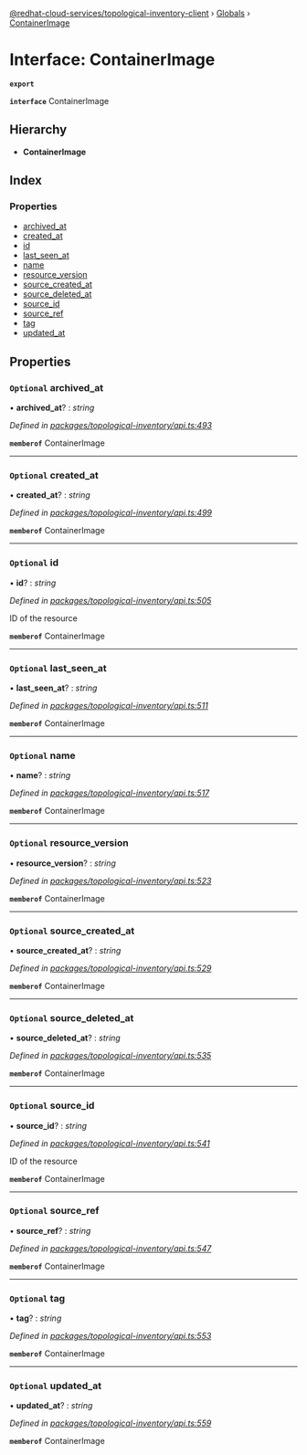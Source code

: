 [@redhat-cloud-services/topological-inventory-client](../README.md) › [Globals](../globals.md) › [ContainerImage](containerimage.md)

# Interface: ContainerImage

**`export`** 

**`interface`** ContainerImage

## Hierarchy

* **ContainerImage**

## Index

### Properties

* [archived_at](containerimage.md#optional-archived_at)
* [created_at](containerimage.md#optional-created_at)
* [id](containerimage.md#optional-id)
* [last_seen_at](containerimage.md#optional-last_seen_at)
* [name](containerimage.md#optional-name)
* [resource_version](containerimage.md#optional-resource_version)
* [source_created_at](containerimage.md#optional-source_created_at)
* [source_deleted_at](containerimage.md#optional-source_deleted_at)
* [source_id](containerimage.md#optional-source_id)
* [source_ref](containerimage.md#optional-source_ref)
* [tag](containerimage.md#optional-tag)
* [updated_at](containerimage.md#optional-updated_at)

## Properties

### `Optional` archived_at

• **archived_at**? : *string*

*Defined in [packages/topological-inventory/api.ts:493](https://github.com/RedHatInsights/javascript-clients/blob/master/packages/topological-inventory/api.ts#L493)*

**`memberof`** ContainerImage

___

### `Optional` created_at

• **created_at**? : *string*

*Defined in [packages/topological-inventory/api.ts:499](https://github.com/RedHatInsights/javascript-clients/blob/master/packages/topological-inventory/api.ts#L499)*

**`memberof`** ContainerImage

___

### `Optional` id

• **id**? : *string*

*Defined in [packages/topological-inventory/api.ts:505](https://github.com/RedHatInsights/javascript-clients/blob/master/packages/topological-inventory/api.ts#L505)*

ID of the resource

**`memberof`** ContainerImage

___

### `Optional` last_seen_at

• **last_seen_at**? : *string*

*Defined in [packages/topological-inventory/api.ts:511](https://github.com/RedHatInsights/javascript-clients/blob/master/packages/topological-inventory/api.ts#L511)*

**`memberof`** ContainerImage

___

### `Optional` name

• **name**? : *string*

*Defined in [packages/topological-inventory/api.ts:517](https://github.com/RedHatInsights/javascript-clients/blob/master/packages/topological-inventory/api.ts#L517)*

**`memberof`** ContainerImage

___

### `Optional` resource_version

• **resource_version**? : *string*

*Defined in [packages/topological-inventory/api.ts:523](https://github.com/RedHatInsights/javascript-clients/blob/master/packages/topological-inventory/api.ts#L523)*

**`memberof`** ContainerImage

___

### `Optional` source_created_at

• **source_created_at**? : *string*

*Defined in [packages/topological-inventory/api.ts:529](https://github.com/RedHatInsights/javascript-clients/blob/master/packages/topological-inventory/api.ts#L529)*

**`memberof`** ContainerImage

___

### `Optional` source_deleted_at

• **source_deleted_at**? : *string*

*Defined in [packages/topological-inventory/api.ts:535](https://github.com/RedHatInsights/javascript-clients/blob/master/packages/topological-inventory/api.ts#L535)*

**`memberof`** ContainerImage

___

### `Optional` source_id

• **source_id**? : *string*

*Defined in [packages/topological-inventory/api.ts:541](https://github.com/RedHatInsights/javascript-clients/blob/master/packages/topological-inventory/api.ts#L541)*

ID of the resource

**`memberof`** ContainerImage

___

### `Optional` source_ref

• **source_ref**? : *string*

*Defined in [packages/topological-inventory/api.ts:547](https://github.com/RedHatInsights/javascript-clients/blob/master/packages/topological-inventory/api.ts#L547)*

**`memberof`** ContainerImage

___

### `Optional` tag

• **tag**? : *string*

*Defined in [packages/topological-inventory/api.ts:553](https://github.com/RedHatInsights/javascript-clients/blob/master/packages/topological-inventory/api.ts#L553)*

**`memberof`** ContainerImage

___

### `Optional` updated_at

• **updated_at**? : *string*

*Defined in [packages/topological-inventory/api.ts:559](https://github.com/RedHatInsights/javascript-clients/blob/master/packages/topological-inventory/api.ts#L559)*

**`memberof`** ContainerImage
